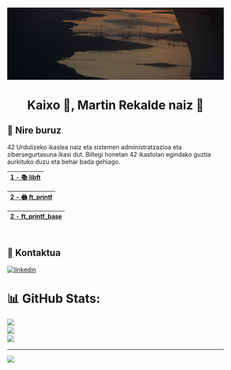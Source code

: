 ![Logo](https://github.com/MartinRekalde/MartinRekalde/blob/main/DSC_0340Recortado.JPG)



<h1 align="center">Kaixo 👋, Martin Rekalde naiz 🦆</h1>

## 🚀 Nire buruz
42 Urdulizeko ikaslea naiz eta sistemen administratzazioa eta zibersegurtasuna ikasi dut.
Biltegi honetan 42 ikastolan egindako guztia aurkituko duzu eta behar bada gehiago.
<br>

| [1 - 📚 libft](https://github.com/MartinRekalde/Libft) |
|:--|

| [2 - 🖨 ft_printf](https://github.com/MartinRekalde/ft_printf) |
|:--|

| [2 - ft_printf_base](https://github.com/MartinRekalde/ft_printf_base) |
|:--|
<br>

## 🔗 Kontaktua
[![linkedin](https://img.shields.io/badge/linkedin-0A66C2?style=for-the-badge&logo=linkedin&logoColor=white)](https://www.linkedin.com/in/martin-rekalde/)

# 📊 GitHub Stats:
![](https://github-readme-stats.vercel.app/api?username=MartinRekalde&theme=dark&hide_border=false&include_all_commits=false&count_private=false)<br/>
![](https://github-readme-streak-stats.herokuapp.com/?user=MartinRekalde&theme=dark&hide_border=false)<br/>
![](https://github-readme-stats.vercel.app/api/top-langs/?username=MartinRekalde&theme=dark&hide_border=false&include_all_commits=false&count_private=false&layout=compact)

---
[![](https://visitcount.itsvg.in/api?id=MartinRekalde&icon=0&color=0)](https://visitcount.itsvg.in)
